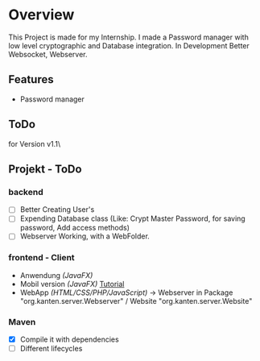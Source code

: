 # Overview
This Project is made for my Internship.
I made a Password manager with low level cryptographic and Database integration.
In Development Better Websocket, Webserver.
## Features
- Password manager
## ToDo
for Version v1.1\

## Projekt - ToDo
### backend
- [ ] Better Creating User's
- [ ] Expending Database class (Like: Crypt Master Password, for saving password, Add access methods)
- [ ] Webserver Working, with a WebFolder.
### frontend - Client
- Anwendung _(JavaFX)_
- Mobil version _(JavaFX)_ [Tutorial](https://foojay.io/today/creating-mobile-apps-with-javafx-part-1/)
- WebApp _(HTML/CSS/PHP/JavaScript)_ -> Webserver in Package "org.kanten.server.Webserver" / Website "org.kanten.server.Website"
### Maven
- [X] Compile it with dependencies
- [ ] Different lifecycles 